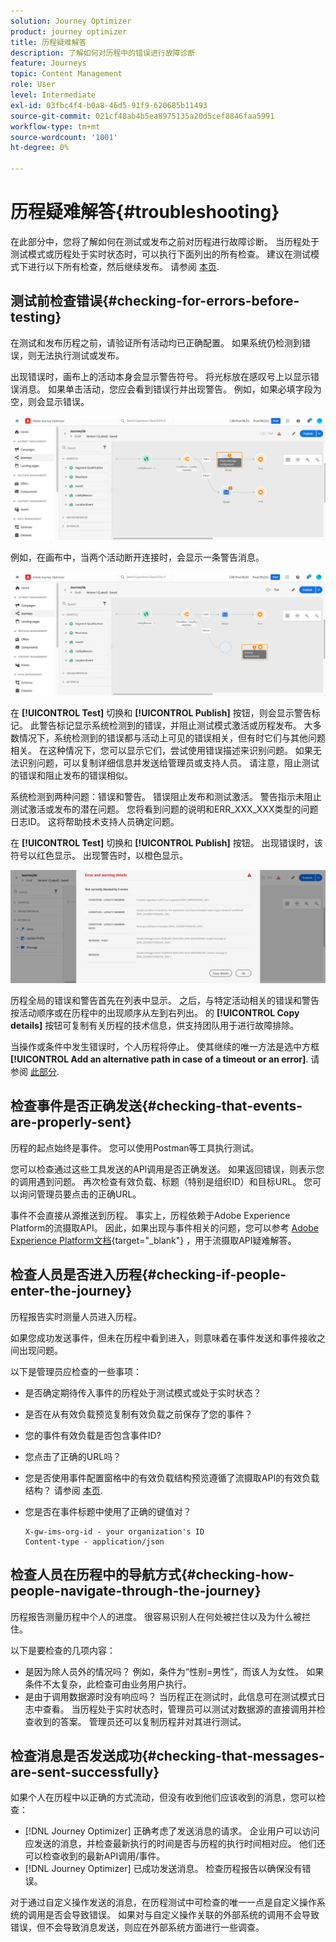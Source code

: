 ```yaml
---
solution: Journey Optimizer
product: journey optimizer
title: 历程疑难解答
description: 了解如何对历程中的错误进行故障诊断
feature: Journeys
topic: Content Management
role: User
level: Intermediate
exl-id: 03fbc4f4-b0a8-46d5-91f9-620685b11493
source-git-commit: 021cf48ab4b5ea8975135a20d5cef8846faa5991
workflow-type: tm+mt
source-wordcount: '1001'
ht-degree: 0%

---
```


# 历程疑难解答{#troubleshooting}

在此部分中，您将了解如何在测试或发布之前对历程进行故障诊断。 当历程处于测试模式或历程处于实时状态时，可以执行下面列出的所有检查。 建议在测试模式下进行以下所有检查，然后继续发布。 请参阅 [本页](../building-journeys/testing-the-journey.md).

## 测试前检查错误{#checking-for-errors-before-testing}

在测试和发布历程之前，请验证所有活动均已正确配置。 如果系统仍检测到错误，则无法执行测试或发布。

出现错误时，画布上的活动本身会显示警告符号。 将光标放在感叹号上以显示错误消息。 如果单击活动，您应会看到错误行并出现警告。 例如，如果必填字段为空，则会显示错误。

![](assets/journey63.png)

例如，在画布中，当两个活动断开连接时，会显示一条警告消息。

![](assets/canvas-disconnected.png)

在 **[!UICONTROL Test]** 切换和 **[!UICONTROL Publish]** 按钮，则会显示警告标记。 此警告标记显示系统检测到的错误，并阻止测试模式激活或历程发布。 大多数情况下，系统检测到的错误都与活动上可见的错误相关，但有时它们与其他问题相关。 在这种情况下，您可以显示它们，尝试使用错误描述来识别问题。 如果无法识别问题，可以复制详细信息并发送给管理员或支持人员。 请注意，阻止测试的错误和阻止发布的错误相似。

系统检测到两种问题：错误和警告。 错误阻止发布和测试激活。 警告指示未阻止测试激活或发布的潜在问题。 您将看到问题的说明和ERR_XXX_XXX类型的问题日志ID。 这将帮助技术支持人员确定问题。

在 **[!UICONTROL Test]** 切换和 **[!UICONTROL Publish]** 按钮。 出现错误时，该符号以红色显示。 出现警告时，以橙色显示。

![](assets/journey75.png)

历程全局的错误和警告首先在列表中显示。 之后，与特定活动相关的错误和警告按活动顺序或在历程中的出现顺序从左到右列出。 的 **[!UICONTROL Copy details]** 按钮可复制有关历程的技术信息，供支持团队用于进行故障排除。

当操作或条件中发生错误时，个人历程将停止。 使其继续的唯一方法是选中方框 **[!UICONTROL Add an alternative path in case of a timeout or an error]**. 请参阅 [此部分](../building-journeys/using-the-journey-designer.md#paths).

## 检查事件是否正确发送{#checking-that-events-are-properly-sent}

历程的起点始终是事件。 您可以使用Postman等工具执行测试。

您可以检查通过这些工具发送的API调用是否正确发送。 如果返回错误，则表示您的调用遇到问题。 再次检查有效负载、标题（特别是组织ID）和目标URL。 您可以询问管理员要点击的正确URL。

事件不会直接从源推送到历程。 事实上，历程依赖于Adobe Experience Platform的流摄取API。 因此，如果出现与事件相关的问题，您可以参考 [Adobe Experience Platform文档](https://experienceleague.adobe.com/docs/experience-platform/ingestion/streaming/troubleshooting.html){target=&quot;_blank&quot;} ，用于流摄取API疑难解答。

## 检查人员是否进入历程{#checking-if-people-enter-the-journey}

历程报告实时测量人员进入历程。

如果您成功发送事件，但未在历程中看到进入，则意味着在事件发送和事件接收之间出现问题。

以下是管理员应检查的一些事项：

* 是否确定期待传入事件的历程处于测试模式或处于实时状态？
* 是否在从有效负载预览复制有效负载之前保存了您的事件？
* 您的事件有效负载是否包含事件ID?
* 您点击了正确的URL吗？
* 您是否使用事件配置窗格中的有效负载结构预览遵循了流摄取API的有效负载结构？ 请参阅 [本页](../event/about-creating.md#preview-the-payload).
* 您是否在事件标题中使用了正确的键值对？

   ```
   X-gw-ims-org-id - your organization's ID
   Content-type - application/json
   ```

## 检查人员在历程中的导航方式{#checking-how-people-navigate-through-the-journey}

历程报告测量历程中个人的进度。 很容易识别人在何处被拦住以及为什么被拦住。

以下是要检查的几项内容：

* 是因为除人员外的情况吗？ 例如，条件为“性别=男性”，而该人为女性。 如果条件不太复杂，此检查可由业务用户执行。
* 是由于调用数据源时没有响应吗？ 当历程正在测试时，此信息可在测试模式日志中查看。 当历程处于实时状态时，管理员可以测试对数据源的直接调用并检查收到的答案。 管理员还可以复制历程并对其进行测试。

## 检查消息是否发送成功{#checking-that-messages-are-sent-successfully}

如果个人在历程中以正确的方式流动，但没有收到他们应该收到的消息，您可以检查：

* [!DNL Journey Optimizer] 正确考虑了发送消息的请求。 企业用户可以访问应发送的消息，并检查最新执行的时间是否与历程的执行时间相对应。 他们还可以检查收到的最新API调用/事件。
* [!DNL Journey Optimizer] 已成功发送消息。 检查历程报告以确保没有错误。

对于通过自定义操作发送的消息，在历程测试中可检查的唯一一点是自定义操作系统的调用是否会导致错误。 如果对与自定义操作关联的外部系统的调用不会导致错误，但不会导致消息发送，则应在外部系统方面进行一些调查。
